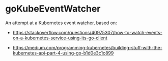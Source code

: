 goKubeEventWatcher
==================

An attempt at a Kubernetes event watcher, based on:

*   [https\://stackoverflow.com/questions/40975307/how-to-watch-events-on-a-kubernetes-service-using-its-go-client](https://stackoverflow.com/questions/40975307/how-to-watch-events-on-a-kubernetes-service-using-its-go-client)

*   [https\://medium.com/programming-kubernetes/building-stuff-with-the-kubernetes-api-part-4-using-go-b1d0e3c1c899](https://medium.com/programming-kubernetes/building-stuff-with-the-kubernetes-api-part-4-using-go-b1d0e3c1c899)




